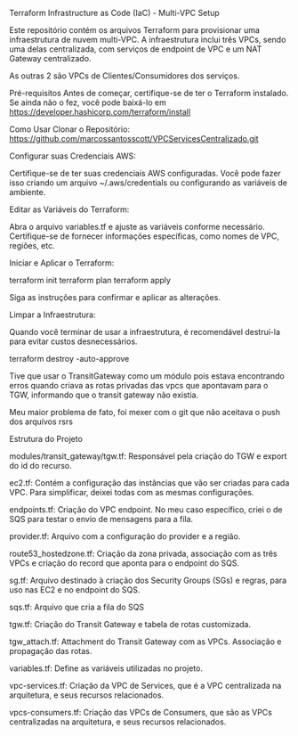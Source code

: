 Terraform Infrastructure as Code (IaC) - Multi-VPC Setup

Este repositório contém os arquivos Terraform para provisionar uma infraestrutura de nuvem multi-VPC. A infraestrutura inclui três VPCs, sendo uma delas centralizada, com serviços de endpoint de VPC e um NAT Gateway centralizado.

As outras 2 são VPCs de Clientes/Consumidores dos serviços.

Pré-requisitos
Antes de começar, certifique-se de ter o Terraform instalado. Se ainda não o fez, você pode baixá-lo em https://developer.hashicorp.com/terraform/install

Como Usar
Clonar o Repositório: 
https://github.com/marcossantosscott/VPCServicesCentralizado.git

Configurar suas Credenciais AWS:

Certifique-se de ter suas credenciais AWS configuradas. Você pode fazer isso criando um arquivo ~/.aws/credentials ou configurando as variáveis de ambiente.

Editar as Variáveis do Terraform:

Abra o arquivo variables.tf e ajuste as variáveis conforme necessário. Certifique-se de fornecer informações específicas, como nomes de VPC, regiões, etc.

Iniciar e Aplicar o Terraform:

terraform init
terraform plan
terraform apply

Siga as instruções para confirmar e aplicar as alterações.

Limpar a Infraestrutura:

Quando você terminar de usar a infraestrutura, é recomendável destruí-la para evitar custos desnecessários.

terraform destroy -auto-approve

Tive que usar o TransitGateway como um módulo pois estava encontrando erros quando criava as rotas privadas das vpcs que apontavam para o TGW, informando que o transit gateway não existia.

Meu maior problema de fato, foi mexer com o git que não aceitava o push dos arquivos rsrs

Estrutura do Projeto

modules/transit_gateway/tgw.tf: Responsável pela criação do TGW e export do id do recurso.

ec2.tf: Contém a configuração das instâncias que vão ser criadas para cada VPC. Para simplificar, deixei todas com as mesmas configurações.

endpoints.tf: Criação do VPC endpoint. No meu caso específico, criei o de SQS para testar o envio de mensagens para a fila.

provider.tf: Arquivo com a configuração do provider e a região.

route53_hostedzone.tf: Criação da zona privada, associação com as três VPCs e criação do record que aponta para o endpoint do SQS.

sg.tf: Arquivo destinado à criação dos Security Groups (SGs) e regras, para uso nas EC2 e no endpoint do SQS.

sqs.tf: Arquivo que cria a fila do SQS

tgw.tf: Criação do Transit Gateway e tabela de rotas customizada.

tgw_attach.tf: Attachment do Transit Gateway com as VPCs. Associação e propagação das rotas.

variables.tf: Define as variáveis utilizadas no projeto.

vpc-services.tf: Criação da VPC de Services, que é a VPC centralizada na arquitetura, e seus recursos relacionados.

vpcs-consumers.tf: Criação das VPCs de Consumers, que são as VPCs centralizadas na arquitetura, e seus recursos relacionados.
